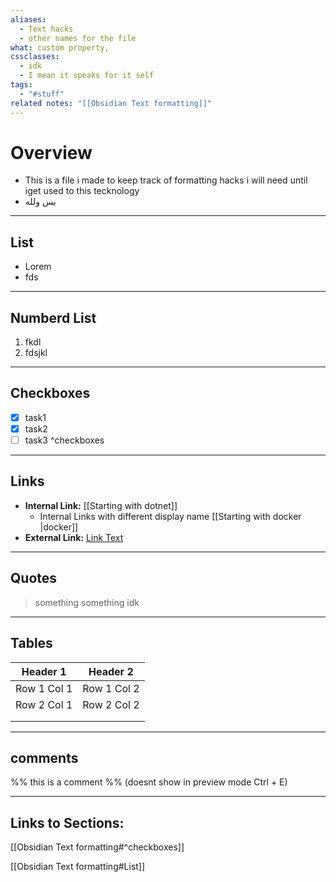 ```yaml
---
aliases:
  - Text hacks
  - other names for the file
what: custom property,
cssclasses:
  - idk
  - I mean it speaks for it self
tags:
  - "#stuff"
related notes: "[[Obsidian Text formatting]]"
---
```

# Overview

- This is a file i made to keep track of formatting hacks i will need until iget used to this tecknology
- بس ولله
---
## List
- Lorem
- fds
---
## Numberd List
1. fkdl
2. fdsjkl
---
## Checkboxes
- [x] task1
- [x] task2
- [ ] task3
^checkboxes
---
## Links
- **Internal Link:**  [[Starting with dotnet]]
	- Internal Links with different display name [[Starting with docker |docker]]
- **External Link:** [Link Text](https://example.com)
---
## Quotes
>something something 
>idk
---
## Tables

| Header 1    | Header 2    |
| ----------- | ----------- |
| Row 1 Col 1 | Row 1 Col 2 |
| Row 2 Col 1 | Row 2 Col 2 |
|             |             |
|             |             |

---
## comments
%% this is a comment %%
(doesnt show in preview mode Ctrl + E)

---
## Links to Sections:

[[Obsidian Text formatting#^checkboxes]]

[[Obsidian Text formatting#List]]
